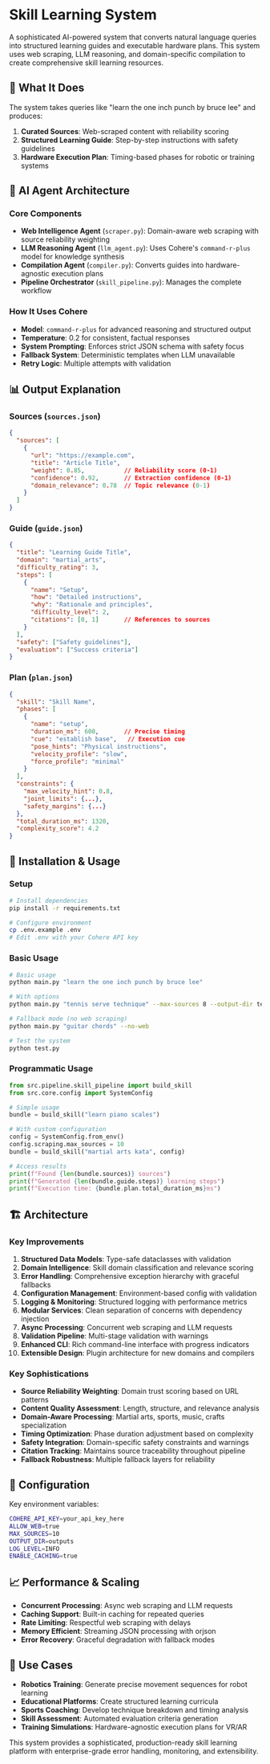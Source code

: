 # Skill Learning System

A sophisticated AI-powered system that converts natural language queries into structured learning guides and executable hardware plans. This system uses web scraping, LLM reasoning, and domain-specific compilation to create comprehensive skill learning resources.

## 🎯 What It Does

The system takes queries like "learn the one inch punch by bruce lee" and produces:

1. **Curated Sources**: Web-scraped content with reliability scoring
2. **Structured Learning Guide**: Step-by-step instructions with safety guidelines
3. **Hardware Execution Plan**: Timing-based phases for robotic or training systems

## 🧠 AI Agent Architecture

### Core Components

- **Web Intelligence Agent** (`scraper.py`): Domain-aware web scraping with source reliability weighting
- **LLM Reasoning Agent** (`llm_agent.py`): Uses Cohere's `command-r-plus` model for knowledge synthesis
- **Compilation Agent** (`compiler.py`): Converts guides into hardware-agnostic execution plans
- **Pipeline Orchestrator** (`skill_pipeline.py`): Manages the complete workflow

### How It Uses Cohere

- **Model**: `command-r-plus` for advanced reasoning and structured output
- **Temperature**: 0.2 for consistent, factual responses
- **System Prompting**: Enforces strict JSON schema with safety focus
- **Fallback System**: Deterministic templates when LLM unavailable
- **Retry Logic**: Multiple attempts with validation

## 📊 Output Explanation

### Sources (`sources.json`)
```json
{
  "sources": [
    {
      "url": "https://example.com",
      "title": "Article Title",
      "weight": 0.85,           // Reliability score (0-1)
      "confidence": 0.92,       // Extraction confidence (0-1)
      "domain_relevance": 0.78  // Topic relevance (0-1)
    }
  ]
}
```

### Guide (`guide.json`)
```json
{
  "title": "Learning Guide Title",
  "domain": "martial_arts",
  "difficulty_rating": 3,
  "steps": [
    {
      "name": "Setup",
      "how": "Detailed instructions",
      "why": "Rationale and principles",
      "difficulty_level": 2,
      "citations": [0, 1]       // References to sources
    }
  ],
  "safety": ["Safety guidelines"],
  "evaluation": ["Success criteria"]
}
```

### Plan (`plan.json`)
```json
{
  "skill": "Skill Name",
  "phases": [
    {
      "name": "setup",
      "duration_ms": 600,       // Precise timing
      "cue": "establish base",   // Execution cue
      "pose_hints": "Physical instructions",
      "velocity_profile": "slow",
      "force_profile": "minimal"
    }
  ],
  "constraints": {
    "max_velocity_hint": 0.8,
    "joint_limits": {...},
    "safety_margins": {...}
  },
  "total_duration_ms": 1320,
  "complexity_score": 4.2
}
```

## 🚀 Installation & Usage

### Setup
```bash
# Install dependencies
pip install -r requirements.txt

# Configure environment
cp .env.example .env
# Edit .env with your Cohere API key
```

### Basic Usage
```bash
# Basic usage
python main.py "learn the one inch punch by bruce lee"

# With options
python main.py "tennis serve technique" --max-sources 8 --output-dir tennis_results

# Fallback mode (no web scraping)
python main.py "guitar chords" --no-web

# Test the system
python test.py
```

### Programmatic Usage
```python
from src.pipeline.skill_pipeline import build_skill
from src.core.config import SystemConfig

# Simple usage
bundle = build_skill("learn piano scales")

# With custom configuration
config = SystemConfig.from_env()
config.scraping.max_sources = 10
bundle = build_skill("martial arts kata", config)

# Access results
print(f"Found {len(bundle.sources)} sources")
print(f"Generated {len(bundle.guide.steps)} learning steps")
print(f"Execution time: {bundle.plan.total_duration_ms}ms")
```

## 🏗️ Architecture

### Key Improvements

1. **Structured Data Models**: Type-safe dataclasses with validation
2. **Domain Intelligence**: Skill domain classification and relevance scoring
3. **Error Handling**: Comprehensive exception hierarchy with graceful fallbacks
4. **Configuration Management**: Environment-based config with validation
5. **Logging & Monitoring**: Structured logging with performance metrics
6. **Modular Services**: Clean separation of concerns with dependency injection
7. **Async Processing**: Concurrent web scraping and LLM requests
8. **Validation Pipeline**: Multi-stage validation with warnings
9. **Enhanced CLI**: Rich command-line interface with progress indicators
10. **Extensible Design**: Plugin architecture for new domains and compilers

### Key Sophistications

- **Source Reliability Weighting**: Domain trust scoring based on URL patterns
- **Content Quality Assessment**: Length, structure, and relevance analysis  
- **Domain-Aware Processing**: Martial arts, sports, music, crafts specialization
- **Timing Optimization**: Phase duration adjustment based on complexity
- **Safety Integration**: Domain-specific safety constraints and warnings
- **Citation Tracking**: Maintains source traceability throughout pipeline
- **Fallback Robustness**: Multiple fallback layers for reliability

## 🔧 Configuration

Key environment variables:
```bash
COHERE_API_KEY=your_api_key_here
ALLOW_WEB=true
MAX_SOURCES=10
OUTPUT_DIR=outputs
LOG_LEVEL=INFO
ENABLE_CACHING=true
```

## 📈 Performance & Scaling

- **Concurrent Processing**: Async web scraping and LLM requests
- **Caching Support**: Built-in caching for repeated queries
- **Rate Limiting**: Respectful web scraping with delays
- **Memory Efficient**: Streaming JSON processing with orjson
- **Error Recovery**: Graceful degradation with fallback modes

## 🎯 Use Cases

- **Robotics Training**: Generate precise movement sequences for robot learning
- **Educational Platforms**: Create structured learning curricula
- **Sports Coaching**: Develop technique breakdown and timing analysis  
- **Skill Assessment**: Automated evaluation criteria generation
- **Training Simulations**: Hardware-agnostic execution plans for VR/AR

This system provides a sophisticated, production-ready skill learning platform with enterprise-grade error handling, monitoring, and extensibility.
